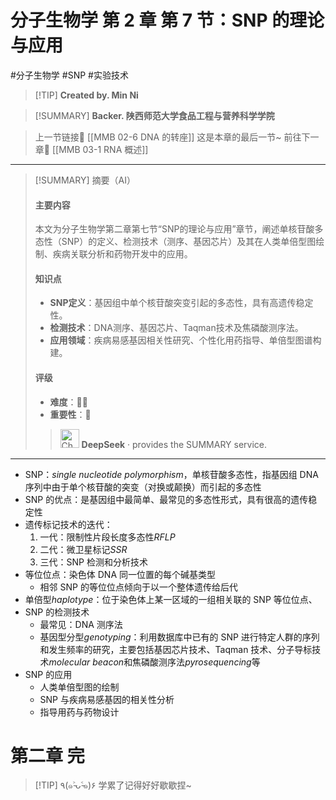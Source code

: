 # 分子生物学 第 2 章 第 7 节：SNP 的理论与应用
#分子生物学 #SNP #实验技术 


> [!TIP] **Created by. Min Ni**

> [!SUMMARY] **Backer. 陕西师范大学食品工程与营养科学学院**

> 上一节链接🔗 [[MMB 02-6 DNA 的转座]]
> 这是本章的最后一节~
> 前往下一章🚀 [[MMB 03-1 RNA 概述]]

---

> [!SUMMARY] 摘要（AI）
> 
> #### 主要内容
> 
> 本文为分子生物学第二章第七节“SNP的理论与应用”章节，阐述单核苷酸多态性（SNP）的定义、检测技术（测序、基因芯片）及其在人类单倍型图绘制、疾病关联分析和药物开发中的应用。
> 
> #### 知识点
> 
> - **SNP定义**：基因组中单个核苷酸突变引起的多态性，具有高遗传稳定性。
> - **检测技术**：DNA测序、基因芯片、Taqman技术及焦磷酸测序法。
> - **应用领域**：疾病易感基因相关性研究、个性化用药指导、单倍型图谱构建。
> 
> #### 评级
> 
> - **难度**：🌿🌿
> - **重要性**：🌟
> 
>><img src="https://img.icons8.com/?size=100&id=YWOidjGxCpFW&format=png&color=000000" alt="ChatGPT Icon" width="30" height="30" style="margin-bottom: -7px;"> **DeepSeek** · provides the SUMMARY service.

---
- SNP：*single nucleotide polymorphism*，单核苷酸多态性，指基因组 DNA 序列中由于单个核苷酸的突变（对换或颠换）而引起的多态性
- SNP 的优点：是基因组中最简单、最常见的多态性形式，具有很高的遗传稳定性
- 遗传标记技术的迭代：
	1. 一代：限制性片段长度多态性*RFLP*
	2. 二代：微卫星标记*SSR*
	3. 三代：SNP 检测和分析技术
- 等位位点：染色体 DNA 同一位置的每个碱基类型
	- 相邻 SNP 的等位位点倾向于以一个整体遗传给后代
- 单倍型*haplotype*：位于染色体上某一区域的一组相关联的 SNP 等位位点、
- SNP 的检测技术
	- 最常见：DNA 测序法
	- 基因型分型*genotyping*：利用数据库中已有的 SNP 进行特定人群的序列和发生频率的研究，主要包括基因芯片技术、Taqman 技术、分子导标技术*molecular beacon*和焦磷酸测序法*pyrosequencing*等
- SNP 的应用
	- 人类单倍型图的绘制
	- SNP 与疾病易感基因的相关性分析
	- 指导用药与药物设计

# 第二章 完

> [!TIP] ٩(๑˃̵ᴗ˂̵๑)۶ 学累了记得好好歇歇捏~
